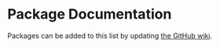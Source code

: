 # Package Documentation

Packages can be added to this list by updating
[the GitHub wiki](http://github.com/nickdesaulniers/packages/wiki/Packages/_edit).
